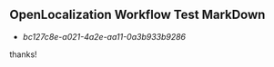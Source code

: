 ## OpenLocalization Workflow Test MarkDown
* *bc127c8e-a021-4a2e-aa11-0a3b933b9286*
 
thanks!

<!--HONumber=Jan17_HO1-->


